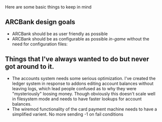Here are some basic things to keep in mind

## ARCBank design goals
* ARCBank should be as user friendly as possible
* ARCBank should be as configurable as possible _in-game_ without the need for configuration files:

## Things that I've always wanted to do but never got around to it.
* The accounts system needs some serious optimization. I've created the ledger system in response to addons editing account balances without leaving logs, which lead people confused as to why they were "mysteriously" loosing money. Though obviously this doesn't scale well in filesystem mode and needs to have faster lookups for account balances.
* The wiremod functionality of the card payment machine needs to have a simplified varient. No more sending -1 on fail conditions
